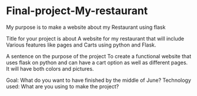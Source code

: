 # Final-project-My-restaurant
My purpose is to make a website about my Restaurant using flask

Title for your project is about
A website for my restaurant that will include Various features like pages and Carts using python and Flask.

A sentence on the purpose of the project
To create a functional website that uses flask on python and can have a cart option as well as different pages. It will have both colors and pictures.

Goal: What do you want to have finished by the middle of June?
Technology used: What are you using to make the project?
